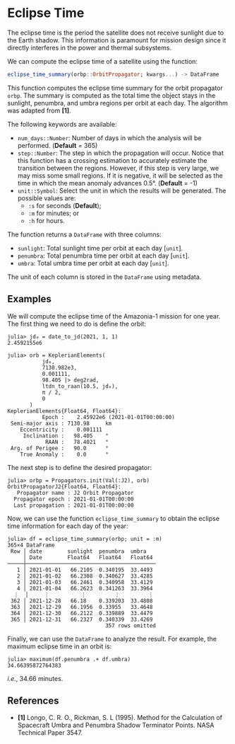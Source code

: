 Eclipse Time
============

The eclipse time is the period the satellite does not receive sunlight due to the Earth
shadow. This information is paramount for mission design since it directly interferes in the
power and thermal subsystems.

We can compute the eclipse time of a satellite using the function:

```julia
eclipse_time_summary(orbp::OrbitPropagator; kwargs...) -> DataFrame
```

This function computes the eclipse time summary for the orbit propagator `orbp`. The summary
is computed as the total time the object stays in the sunlight, penumbra, and umbra regions
per orbit at each day. The algorithm was adapted from **[1]**.

The following keywords are available:

- `num_days::Number`: Number of days in which the analysis will be performed.
  (**Default** = 365)
- `step::Number`: The step in which the propagation will occur. Notice that this function
  has a crossing estimation to accurately estimate the transition between the regions.
  However, if this step is very large, we may miss some small regions. If it is negative, it
  will be selected as the time in which the mean anomaly advances 0.5°.
  (**Default** = -1)
- `unit::Symbol`: Select the unit in which the results will be generated. The possible
  values are:
    - `:s` for seconds (**Default**);
    - `:m` for minutes; or
    - `:h` for hours.

The function returns a `DataFrame` with three columns:

- `sunlight`: Total sunlight time per orbit at each day [`unit`].
- `penumbra`: Total penumbra time per orbit at each day [`unit`].
- `umbra`: Total umbra time per orbit at each day [`unit`].

The unit of each column is stored in the `DataFrame` using metadata.

## Examples

We will compute the eclipse time of the Amazonia-1 mission for one year. The first thing we
need to do is define the orbit:

```julia-repl
julia> jd₀ = date_to_jd(2021, 1, 1)
2.4592155e6

julia> orb = KeplerianElements(
           jd₀,
           7130.982e3,
           0.001111,
           98.405 |> deg2rad,
           ltdn_to_raan(10.5, jd₀),
           π / 2,
           0
       )
KeplerianElements{Float64, Float64}:
           Epoch :    2.45922e6 (2021-01-01T00:00:00)
 Semi-major axis : 7130.98     km
    Eccentricity :    0.001111
     Inclination :   98.405    °
            RAAN :   78.4021   °
 Arg. of Perigee :   90.0      °
    True Anomaly :    0.0      °
```

The next step is to define the desired propagator:

```julia-repl
julia> orbp = Propagators.init(Val(:J2), orb)
OrbitPropagatorJ2{Float64, Float64}:
   Propagator name : J2 Orbit Propagator
  Propagator epoch : 2021-01-01T00:00:00
  Last propagation : 2021-01-01T00:00:00
```

Now, we can use the function `eclipse_time_summary` to obtain the eclipse time information
for each day of the year:

```julia-repl
julia> df = eclipse_time_summary(orbp; unit = :m)
365×4 DataFrame
 Row │ date        sunlight  penumbra  umbra
     │ Date        Float64   Float64   Float64
─────┼─────────────────────────────────────────
   1 │ 2021-01-01   66.2105  0.340195  33.4493
   2 │ 2021-01-02   66.2308  0.340627  33.4285
   3 │ 2021-01-03   66.2461  0.340958  33.4129
   4 │ 2021-01-04   66.2623  0.341263  33.3964
  ⋮  │     ⋮          ⋮         ⋮         ⋮
 362 │ 2021-12-28   66.18    0.339203  33.4808
 363 │ 2021-12-29   66.1956  0.33955   33.4648
 364 │ 2021-12-30   66.2122  0.339889  33.4479
 365 │ 2021-12-31   66.2327  0.340339  33.4269
                               357 rows omitted
```

Finally, we can use the `DataFrame` to analyze the result. For example, the maximum eclipse
time in an orbit is:

```julia-repl
julia> maximum(df.penumbra .+ df.umbra)
34.66395872764383
```

_i.e._, 34.66 minutes.

## References

- **[1]** Longo, C. R. O., Rickman, S. L (1995). Method for the Calculation of Spacecraft
  Umbra and Penumbra Shadow Terminator Points. NASA Technical Paper 3547.
